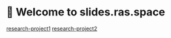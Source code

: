 # 👋 Welcome to **slides.ras.space**

<!-- slides.ras.spaceへようこそ！ -->

[research-project1](research-project1)
[research-project2](research-project2)
